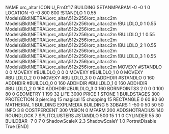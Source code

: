 NAME orc_altar
ICON U_FrnOf17
BUILDING
SETANMPARAM -0 -0 1 0
LOCATION -0 -0 800 800
!STANDLO      1 0.55 Models\Bld\NETRAL\orc_altar\512x256\orc_altar.c2m Models\Bld\NETRAL\orc_altar\512x256\orc_altar.c2m 
!BUILDLO_0    1 0.55 Models\Bld\NETRAL\orc_altar\512x256\orc_altar.c2m Models\Bld\NETRAL\orc_altar\512x256\orc_altar.c2m 
!BUILDLO_1    1 0.55 Models\Bld\NETRAL\orc_altar\512x256\orc_altar.c2m Models\Bld\NETRAL\orc_altar\512x256\orc_altar.c2m 
!BUILDLO_2    1 0.55 Models\Bld\NETRAL\orc_altar\512x256\orc_altar.c2m Models\Bld\NETRAL\orc_altar\512x256\orc_altar.c2m 
!BUILDLO_3    1 0.55 Models\Bld\NETRAL\orc_altar\512x256\orc_altar.c2m Models\Bld\NETRAL\orc_altar\512x256\orc_altar.c2m 
MOVEXY #STANDLO   0 0
MOVEXY #BUILDLO_0 0 0
MOVEXY #BUILDLO_1 0 0
MOVEXY #BUILDLO_2 0 0
MOVEXY #BUILDLO_3 0 0
ADDHDIR #STANDLO 0 160
ADDHDIR #BUILDLO_0 0 160
ADDHDIR #BUILDLO_1 0 160
ADDHDIR #BUILDLO_2 0 160
ADDHDIR #BUILDLO_3 0 160
BORNPOINTS3 2 0 0 0 100 80 0
GEOMETRY 1 199 32
LIFE     3000
PRICE 1 STONE 1
BUILDSTAGES 300
PROTECTION 3 piercing 15 magical 15 chopping 15
RECTANGLE    0 60 80 60
MATHERIAL 1 BUILDING
EXPLMEDIA BUILDING 5
3DBARS 1 -50 0 50 50 50
INFO 3 8
COSTPERCENT 300
VISION 0
MFARM 200
ADDSHOTRADIUS 140
ROUNDLOCK 7
SPLITCLUSTERS #STANDLO 500 15 1 1 0
CYLINDER 55 30
BUILDBAR -7 0 7 0
ShadowScaleX 2.3
ShadowScaleY 1.0
PortretDisable True
[END]
